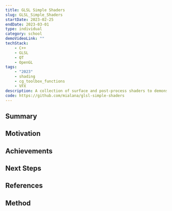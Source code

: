```yaml
---
title: GLSL Simple Shaders
slug: GLSL_Simple_Shaders
startDate: 2023-02-25
endDate: 2023-03-01
type: individual
category: school
demoVideoLink: ""
techStack:
    - C++
    - GLSL
    - QT
    - OpenGL
tags:
    - "2023"
    - shading
    - cg_toolbox_functions
    - VFX
description: A collection of surface and post-process shaders to demonstrate GLSL best practices and common CG toolbox functions.
code: https://github.com/mialana/glsl-simple-shaders
---
```


## Summary

## Motivation

## Achievements

## Next Steps

## References

## Method
